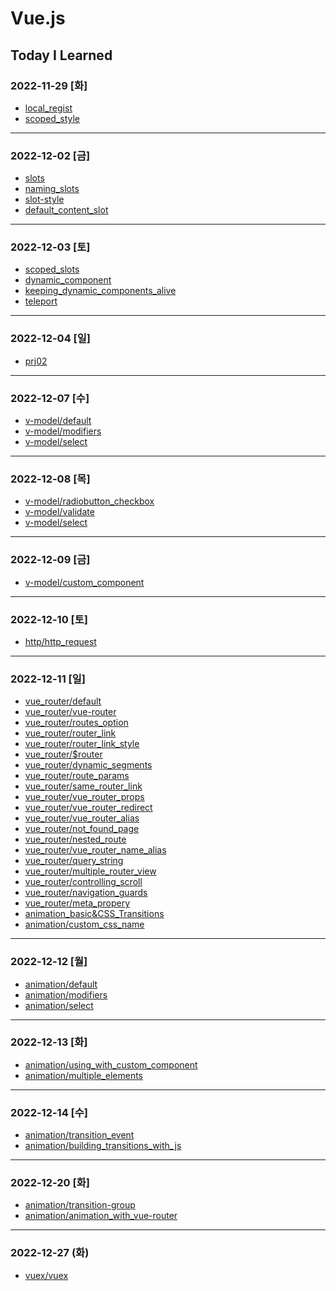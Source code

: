# Vue.js

## Today I Learned

### 2022-11-29 [화]
- [local_regist](https://github.com/Jungsangjin0/til/blob/master/vue/component/02.local_regist.md)
- [scoped_style](https://github.com/Jungsangjin0/til/edit/master/vue/style/scoped_styles.md)
***
### 2022-12-02 [금]
- [slots](https://github.com/Jungsangjin0/Today_I_Learned/blob/master/vue/slots/slots.md)
- [naming_slots](https://github.com/Jungsangjin0/Today_I_Learned/blob/master/vue/slots/naming_slots.md)
- [slot-style](https://github.com/Jungsangjin0/Today_I_Learned/tree/master/vue/slots/slot_style.md)
- [default_content_slot](https://github.com/Jungsangjin0/Today_I_Learned/blob/master/vue/slots/default_content_slot.md)
***
### 2022-12-03 [토]
- [scoped_slots](https://github.com/Jungsangjin0/Today_I_Learned/blob/master/vue/slots/scoped_slots.md)
- [dynamic_component](https://github.com/xxx-sj/Today_I_Learned/blob/master/vue/component/dynamic_components.md)
- [keeping_dynamic_components_alive](https://github.com/xxx-sj/Today_I_Learned/blob/master/vue/dynamic_components/keeping_dynamic_components_alive.md)
- [teleport](https://github.com/xxx-sj/Today_I_Learned/blob/master/vue/teleport/teleport.md)
* * *
### 2022-12-04 [일]
- [prj02](https://github.com/xxx-sj/Today_I_Learned/tree/master/vue/prj2/resource_app)
* * *
### 2022-12-07 [수]
- [v-model/default](https://github.com/xxx-sj/Today_I_Learned/blob/master/vue/v-model/default.md)
- [v-model/modifiers](https://github.com/xxx-sj/Today_I_Learned/blob/master/vue/v-model/modifiers.md)
- [v-model/select](https://github.com/xxx-sj/Today_I_Learned/blob/master/vue/v-model/select.md)
* * *
### 2022-12-08 [목]
- [v-model/radiobutton_checkbox](https://github.com/xxx-sj/Today_I_Learned/blob/master/vue/v-model/radiobutton_checkbox.md)
- [v-model/validate](https://github.com/xxx-sj/Today_I_Learned/blob/master/vue/v-model/validate.md)
- [v-model/select](https://github.com/xxx-sj/Today_I_Learned/blob/master/vue/v-model/select.md)
* * *
### 2022-12-09 [금]
- [v-model/custom_component](https://github.com/xxx-sj/Today_I_Learned/blob/master/vue/v-model/custom_component.md)
* * *
### 2022-12-10 [토]
- [http/http_request](https://github.com/xxx-sj/Today_I_Learned/tree/master/vue/http)
* * *
### 2022-12-11 [일]
- [vue_router/default](https://github.com/xxx-sj/Today_I_Learned/blob/master/vue/vue_router/default.md)
- [vue_router/vue-router](https://github.com/xxx-sj/Today_I_Learned/blob/master/vue/vue_router/vue-router.md)
- [vue_router/routes_option](https://github.com/xxx-sj/Today_I_Learned/blob/master/vue/vue_router/routes_option.md)
- [vue_router/router_link](https://github.com/xxx-sj/Today_I_Learned/blob/master/vue/vue_router/router_link.md)
- [vue_router/router_link_style](https://github.com/xxx-sj/Today_I_Learned/blob/master/vue/vue_router/router_link_style.md)
- [vue_router/$router](https://github.com/xxx-sj/Today_I_Learned/blob/master/vue/vue_router/%24router.md)
- [vue_router/dynamic_segments](https://github.com/xxx-sj/Today_I_Learned/blob/master/vue/vue_router/dynamic_segments.md)
- [vue_router/route_params](https://github.com/xxx-sj/Today_I_Learned/blob/master/vue/vue_router/route_params.md)
- [vue_router/same_router_link](https://github.com/xxx-sj/Today_I_Learned/blob/master/vue/vue_router/same_router_link.md)
- [vue_router/vue_router_props](https://github.com/xxx-sj/Today_I_Learned/blob/master/vue/vue_router/vue_router_props.md)
- [vue_router/vue_router_redirect](https://github.com/xxx-sj/Today_I_Learned/blob/master/vue/vue_router/vue_router_redirect.md)
- [vue_router/vue_router_alias](https://github.com/xxx-sj/Today_I_Learned/blob/master/vue/vue_router/vue_router_alias.md)
- [vue_router/not_found_page](https://github.com/xxx-sj/Today_I_Learned/blob/master/vue/vue_router/not_found_page.md)
- [vue_router/nested_route](https://github.com/xxx-sj/Today_I_Learned/blob/master/vue/vue_router/nested_route.md)
- [vue_router/vue_router_name_alias](https://github.com/xxx-sj/Today_I_Learned/blob/master/vue/vue_router/vue_router_name_alias.md)
- [vue_router/query_string](https://github.com/xxx-sj/Today_I_Learned/blob/master/vue/vue_router/query_string.md)
- [vue_router/multiple_router_view](https://github.com/xxx-sj/Today_I_Learned/blob/master/vue/vue_router/multiple_router_view.md)
- [vue_router/controlling_scroll](https://github.com/xxx-sj/Today_I_Learned/blob/master/vue/vue_router/controlling_scroll.md)
- [vue_router/navigation_guards](https://github.com/xxx-sj/Today_I_Learned/blob/master/vue/vue_router/navigation_guards.md)
- [vue_router/meta_propery](https://github.com/xxx-sj/Today_I_Learned/blob/master/vue/vue_router/meta_propery.md)
- [animation_basic&CSS_Transitions](https://github.com/xxx-sj/Today_I_Learned/blob/master/vue/animation%26transitions/animation_basic%26CSS_Transitions.md)
- [animation/custom_css_name](https://github.com/xxx-sj/Today_I_Learned/blob/master/vue/animation%26transitions/custom_css_name.md)
* * *
### 2022-12-12 [월]
- [animation/default](https://github.com/xxx-sj/Today_I_Learned/blob/master/vue/v-model/default.md)
- [animation/modifiers](https://github.com/xxx-sj/Today_I_Learned/blob/master/vue/v-model/modifiers.md)
- [animation/select](https://github.com/xxx-sj/Today_I_Learned/blob/master/vue/v-model/select.md)
* * *
### 2022-12-13 [화]
- [animation/using_with_custom_component](https://github.com/xxx-sj/Today_I_Learned/blob/master/vue/animation&transitions/using_with_custom_component.md)
- [animation/multiple_elements](https://github.com/xxx-sj/Today_I_Learned/blob/master/vue/animation%26transitions/multiple_elements.md)
* * *
### 2022-12-14 [수]
- [animation/transition_event](https://github.com/xxx-sj/Today_I_Learned/blob/master/vue/animation%26transitions/transition_event.md)
- [animation/building_transitions_with_js](https://github.com/xxx-sj/Today_I_Learned/blob/master/vue/animation%26transitions/building_transitions_with_js.md)
* * *
### 2022-12-20 [화]
- [animation/transition-group](https://github.com/xxx-sj/Today_I_Learned/blob/master/vue/animation&transitions/transition-group.md)
- [animation/animation_with_vue-router](https://github.com/xxx-sj/Today_I_Learned/blob/master/vue/animation%26transitions/animation_with_vue-router.md)
* * *
### 2022-12-27 (화)
- [vuex/vuex](https://github.com/xxx-sj/Today_I_Learned/blob/master/vue/vuex/vuex.md)

